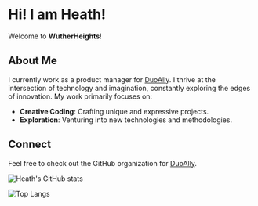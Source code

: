 # Hi! I am Heath!

Welcome to **WutherHeights**!

## About Me
I currently work as a product manager for [DuoAlly](https://duoally.github.io/). I thrive at the intersection of technology and imagination, constantly exploring the edges of innovation. My work primarily focuses on:

- **Creative Coding**: Crafting unique and expressive projects.
- **Exploration**: Venturing into new technologies and methodologies.

## Connect
Feel free to check out the GitHub organization for [DuoAlly](https://github.com/DuoAlly).

![Heath's GitHub stats](https://github-readme-stats.vercel.app/api?username=wheightsai)

![Top Langs](https://github-readme-stats.vercel.app/api/top-langs/?username=wheightsai)

